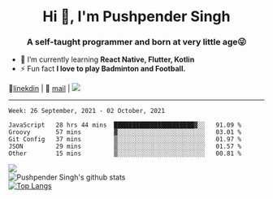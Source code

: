 <h1 align="center">Hi 👋, I'm Pushpender Singh</h1>
<h3 align="center">A self-taught programmer and born at very little age😜</h3>

- 🌱 I’m currently learning **React Native, Flutter, Kotlin**
- ⚡ Fun fact **I love to play Badminton and Football.**

👔[linekdin](https://www.linkedin.com/in/pushpender-singh-240061202/) | 📧 [mail](mailto:pushpendersingh@p2devs.com) | ![](https://komarev.com/ghpvc/?username=pushpender-singh-ap&color=blue)


---

<!--START_SECTION:waka-->
```text
Week: 26 September, 2021 - 02 October, 2021

JavaScript   28 hrs 44 mins  ██████████████████████▓░░   91.09 % 
Groovy       57 mins         ▓░░░░░░░░░░░░░░░░░░░░░░░░   03.01 % 
Git Config   37 mins         ▒░░░░░░░░░░░░░░░░░░░░░░░░   01.97 % 
JSON         29 mins         ▒░░░░░░░░░░░░░░░░░░░░░░░░   01.57 % 
Other        15 mins         ▒░░░░░░░░░░░░░░░░░░░░░░░░   00.81 % 
```
<!--END_SECTION:waka-->

<img align="left" src="https://github-readme-streak-stats.herokuapp.com/?user=pushpender-singh-ap&theme=dark" /></br>
![Pushpender Singh's github stats](https://github-readme-stats.vercel.app/api?username=pushpender-singh-ap&show_icons=true&theme=radical&count_private=true)</br>
[![Top Langs](https://github-readme-stats.vercel.app/api/top-langs/?username=pushpender-singh-ap&theme=radical)](https://github.com/pushpender-singh-ap/github-readme-stats)
